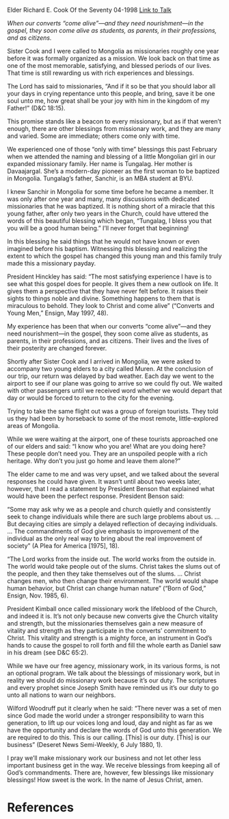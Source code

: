 Elder Richard E. Cook
Of the Seventy
04-1998
[Link to Talk](https://www.churchofjesuschrist.org/study/general-conference/1998/04/christ-can-change-human-behavior?lang=eng)

_When our converts “come alive”—and they need nourishment—in the gospel, they soon come alive as students, as parents, in their professions, and as citizens._

Sister Cook and I were called to Mongolia as missionaries roughly one year before it was formally organized as a mission. We look back on that time as one of the most memorable, satisfying, and blessed periods of our lives. That time is still rewarding us with rich experiences and blessings.

The Lord has said to missionaries, “And if it so be that you should labor all your days in crying repentance unto this people, and bring, save it be one soul unto me, how great shall be your joy with him in the kingdom of my Father!” (D&C 18:15).

This promise stands like a beacon to every missionary, but as if that weren’t enough, there are other blessings from missionary work, and they are many and varied. Some are immediate; others come only with time.

We experienced one of those “only with time” blessings this past February when we attended the naming and blessing of a little Mongolian girl in our expanded missionary family. Her name is Tungalag. Her mother is Davaajargal. She’s a modern-day pioneer as the first woman to be baptized in Mongolia. Tungalag’s father, Sanchir, is an MBA student at BYU.

I knew Sanchir in Mongolia for some time before he became a member. It was only after one year and many, many discussions with dedicated missionaries that he was baptized. It is nothing short of a miracle that this young father, after only two years in the Church, could have uttered the words of this beautiful blessing which began, “Tungalag, I bless you that you will be a good human being.” I’ll never forget that beginning!

In this blessing he said things that he would not have known or even imagined before his baptism. Witnessing this blessing and realizing the extent to which the gospel has changed this young man and this family truly made this a missionary payday.

President Hinckley has said: “The most satisfying experience I have is to see what this gospel does for people. It gives them a new outlook on life. It gives them a perspective that they have never felt before. It raises their sights to things noble and divine. Something happens to them that is miraculous to behold. They look to Christ and come alive” (“Converts and Young Men,” Ensign, May 1997, 48).

My experience has been that when our converts “come alive”—and they need nourishment—in the gospel, they soon come alive as students, as parents, in their professions, and as citizens. Their lives and the lives of their posterity are changed forever.

Shortly after Sister Cook and I arrived in Mongolia, we were asked to accompany two young elders to a city called Muren. At the conclusion of our trip, our return was delayed by bad weather. Each day we went to the airport to see if our plane was going to arrive so we could fly out. We waited with other passengers until we received word whether we would depart that day or would be forced to return to the city for the evening.

Trying to take the same flight out was a group of foreign tourists. They told us they had been by horseback to some of the most remote, little-explored areas of Mongolia.

While we were waiting at the airport, one of these tourists approached one of our elders and said: “I know who you are! What are you doing here? These people don’t need you. They are an unspoiled people with a rich heritage. Why don’t you just go home and leave them alone?”

The elder came to me and was very upset, and we talked about the several responses he could have given. It wasn’t until about two weeks later, however, that I read a statement by President Benson that explained what would have been the perfect response. President Benson said:

“Some may ask why we as a people and church quietly and consistently seek to change individuals while there are such large problems about us. … But decaying cities are simply a delayed reflection of decaying individuals. … The commandments of God give emphasis to improvement of the individual as the only real way to bring about the real improvement of society” (A Plea for America [1975], 18).

“The Lord works from the inside out. The world works from the outside in. The world would take people out of the slums. Christ takes the slums out of the people, and then they take themselves out of the slums. … Christ changes men, who then change their environment. The world would shape human behavior, but Christ can change human nature” (“Born of God,” Ensign, Nov. 1985, 6).

President Kimball once called missionary work the lifeblood of the Church, and indeed it is. It’s not only because new converts give the Church vitality and strength, but the missionaries themselves gain a new measure of vitality and strength as they participate in the converts’ commitment to Christ. This vitality and strength is a mighty force, an instrument in God’s hands to cause the gospel to roll forth and fill the whole earth as Daniel saw in his dream (see D&C 65:2).

While we have our free agency, missionary work, in its various forms, is not an optional program. We talk about the blessings of missionary work, but in reality we should do missionary work because it’s our duty. The scriptures and every prophet since Joseph Smith have reminded us it’s our duty to go unto all nations to warn our neighbors.

Wilford Woodruff put it clearly when he said: “There never was a set of men since God made the world under a stronger responsibility to warn this generation, to lift up our voices long and loud, day and night as far as we have the opportunity and declare the words of God unto this generation. We are required to do this. This is our calling. [This] is our duty. [This] is our business” (Deseret News Semi-Weekly, 6 July 1880, 1).

I pray we’ll make missionary work our business and not let other less important business get in the way. We receive blessings from keeping all of God’s commandments. There are, however, few blessings like missionary blessings! How sweet is the work. In the name of Jesus Christ, amen.

# References
